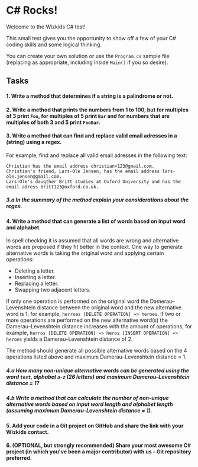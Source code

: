 # C# Rocks!

Welcome to the Wizkids C# test!

This small test gives you the opportunity to show off a few of your C# coding skills and some logical thinking.

You can create your own solution or use the `Program.cs` sample file (replacing as appropriate, including inside `Main()` if you so desire).

## Tasks

#### 1. Write a method that determines if a string is a palindrome or not.

#### 2. Write a method that prints the numbers from 1 to 100, but for multiples of 3 print `Foo`, for multiples of 5 print `Bar` and for numbers that are multiples of both 3 and 5 print `FooBar`.

#### 3. Write a method that can find and replace valid email adresses in a (string) using a regex.
For example, find and replace all valid email adresses in the following text:

```
Christian has the email address christian+123@gmail.com.
Christian's friend, Lars-Ole Jensen, has the email address lars-ole.jensen@gmail.com.
Lars-Ole's daugther Britt studies at Oxford University and has the email adress britt123@oxford.co.uk.
```

##### 3.a In the summary of the method explain your considerations about the regex.

#### 4. Write a method that can generate a list of words based on input word and alphabet.
In spell checking it is assumed that all words are wrong and alternative words are proposed if they fit better in the context. One way to generate alternative words is taking the original word and applying certain operations:

- Deleting a letter.
- Inserting a letter.
- Replacing a letter.
- Swapping two adjacent letters.

If only one operation is performed on the original word the Damerau–Levenshtein distance between the original word and the new alternative word is 1, for example, `herroes [DELETE OPERATION] => heroes`. If two or more operations are performed on the new alternative word(s) the Damerau–Levenshtein distance increases with the amount of operations, for example, `herros [DELETE OPERATION] => heros [INSERT OPERATION] => heroes` yields a Damerau–Levenshtein distance of 2.

The method should generate all possible alternative words based on the 4 operations listed above and maximum Damerau–Levenshtein distance = 1.

##### 4.a How many non-unique alternative words can be generated using the word `test`, alphabet `a-z` (26 letters) and maximum Damerau–Levenshtein distance = 1?

##### 4.b Write a method that can calculate the number of non-unique alternative words based on input word length and alphabet length (assuming maximum Damerau–Levenshtein distance = 1).

#### 5. Add your code in a Git project on GitHub and share the link with your Wizkids contact.

#### 6. (OPTIONAL, but strongly recommended) Share your most awesome C# project (in which you've been a major contributor) with us - Git repository preferred.
